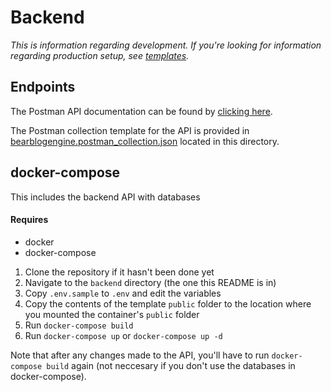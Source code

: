 # Backend

*This is information regarding development. If you're looking for information regarding production setup, see [templates](/templates).*

## Endpoints

The Postman API documentation can be found by [clicking here](https://documenter.getpostman.com/view/9220938/T17Aiqfc#6719391d-3a88-4a70-974b-52c1eeb51e42).

The Postman collection template for the API is provided in [bearblogengine.postman_collection.json](bearblogengine.postman_collection.json) located in this directory.


## docker-compose
This includes the backend API with databases

#### Requires
* docker
* docker-compose

1. Clone the repository if it hasn't been done yet
2. Navigate to the `backend` directory (the one this README is in)
3. Copy  `.env.sample` to `.env` and edit the variables
4. Copy the contents of the template `public` folder to the location where you mounted the container's  `public` folder
5. Run `docker-compose build`
6. Run `docker-compose up` or `docker-compose up -d`

Note that after any changes made to the API, you'll have to run `docker-compose build` again (not neccesary if you don't use the databases in docker-compose).
